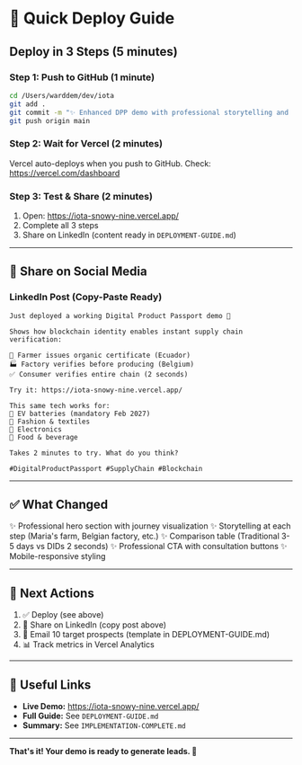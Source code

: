 # 🚀 Quick Deploy Guide

## Deploy in 3 Steps (5 minutes)

### Step 1: Push to GitHub (1 minute)
```bash
cd /Users/warddem/dev/iota
git add .
git commit -m "✨ Enhanced DPP demo with professional storytelling and CTA"
git push origin main
```

### Step 2: Wait for Vercel (2 minutes)
Vercel auto-deploys when you push to GitHub.
Check: https://vercel.com/dashboard

### Step 3: Test & Share (2 minutes)
1. Open: https://iota-snowy-nine.vercel.app/
2. Complete all 3 steps
3. Share on LinkedIn (content ready in `DEPLOYMENT-GUIDE.md`)

---

## 📱 Share on Social Media

### LinkedIn Post (Copy-Paste Ready)

```
Just deployed a working Digital Product Passport demo 🔐

Shows how blockchain identity enables instant supply chain verification:

🌱 Farmer issues organic certificate (Ecuador)
🏭 Factory verifies before producing (Belgium)  
✅ Consumer verifies entire chain (2 seconds)

Try it: https://iota-snowy-nine.vercel.app/

This same tech works for:
🔋 EV batteries (mandatory Feb 2027)
👕 Fashion & textiles
📱 Electronics
🍫 Food & beverage

Takes 2 minutes to try. What do you think?

#DigitalProductPassport #SupplyChain #Blockchain
```

---

## ✅ What Changed

✨ Professional hero section with journey visualization
✨ Storytelling at each step (Maria's farm, Belgian factory, etc.)
✨ Comparison table (Traditional 3-5 days vs DIDs 2 seconds)
✨ Professional CTA with consultation buttons
✨ Mobile-responsive styling

---

## 🎯 Next Actions

1. ✅ Deploy (see above)
2. 📱 Share on LinkedIn (copy post above)
3. 📧 Email 10 target prospects (template in DEPLOYMENT-GUIDE.md)
4. 📊 Track metrics in Vercel Analytics

---

## 🔗 Useful Links

- **Live Demo:** https://iota-snowy-nine.vercel.app/
- **Full Guide:** See `DEPLOYMENT-GUIDE.md`
- **Summary:** See `IMPLEMENTATION-COMPLETE.md`

---

**That's it! Your demo is ready to generate leads. 🚀**

